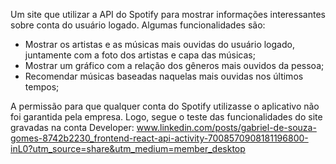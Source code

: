 Um site que utilizar a API do Spotify para mostrar informações interessantes sobre conta do usuário logado.
Algumas funcionalidades são:
  - Mostrar os artistas e as músicas mais ouvidas do usuário logado, juntamente com a foto dos artistas e capa das músicas;
  - Mostrar um gráfico com a relação dos gêneros mais ouvidos da pessoa;
  - Recomendar músicas baseadas naquelas mais ouvidas nos últimos tempos;


A permissão para que qualquer conta do Spotify utilizasse o aplicativo não foi garantida pela empresa. Logo, segue o teste das funcionalidades do site gravadas na conta Developer:
www.linkedin.com/posts/gabriel-de-souza-gomes-8742b2230_frontend-react-api-activity-7008570908181196800-inL0?utm_source=share&utm_medium=member_desktop
